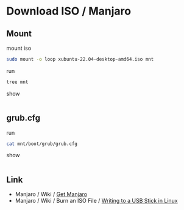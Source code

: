 
# Download ISO / Manjaro

## Mount

mount iso

``` sh
sudo mount -o loop xubuntu-22.04-desktop-amd64.iso mnt
```

run

``` sh
tree mnt
```

show

```

```

## grub.cfg


run

``` sh
cat mnt/boot/grub/grub.cfg
```

show

```

```

## Link

* Manjaro / Wiki / [Get Manjaro](https://wiki.manjaro.org/index.php/Main_Page#Get_Manjaro)
* Manjaro / Wiki / Burn an ISO File / [Writing to a USB Stick in Linux](https://wiki.manjaro.org/index.php/Burn_an_ISO_File#Writing_to_a_USB_Stick_in_Linux)
